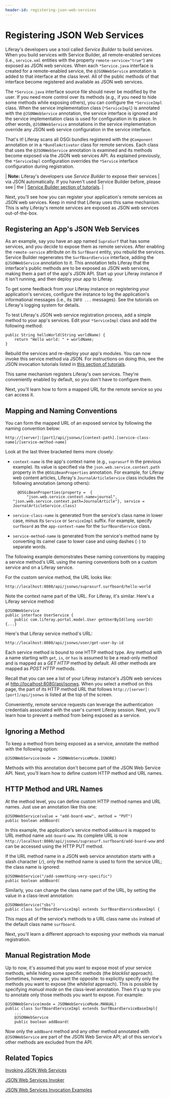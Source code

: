 ```yaml
---
header-id: registering-json-web-services
---
```


# Registering JSON Web Services

Liferay's developers use a tool called *Service Builder* to build services.
When you build services with Service Builder, all remote-enabled services
(i.e., `service.xml` entities with the property `remote-service="true"`) are
exposed as JSON web services. When each `*Service.java` interface is created
for a remote-enabled service, the `@JSONWebService` annotation is added to that
interface at the class level. All of the public methods of that interface
become registered and available as JSON web services.

The `*Service.java` interface source file should never be modified by the user.
If you need more control over its methods (e.g., if you need to hide some
methods while exposing others), you can configure the `*ServiceImpl` class. When
the service implementation class (`*ServiceImpl`) is annotated with the
`@JSONWebService` annotation, the service interface is ignored and the service
implementation class is used for configuration in its place. In other words,
`@JSONWebService` annotations in the service implementation override any JSON
web service configuration in the service interface.

That's it! Liferay scans all OSGi bundles registered with the `@Component` 
annotation or in a `*BundleActivator` class for remote services. Each class that 
uses the `@JSONWebService` annotation is examined and its methods become exposed 
via the JSON web services API. As explained previously, the `*ServiceImpl` 
configuration overrides the `*Service` interface configuration during 
registration. 

| **Note:** Liferay's developers use *Service Builder* to expose their services
| via JSON automatically. If you haven't used Service Builder before, please see
| the
| [Service Builder section of tutorials](/docs/7-0/tutorials/-/knowledge_base/t/what-is-service-builder).
| <!-- Service builder tutorials are in https://github.com/sez11a/liferay-docs/pull/1578 -->

Next, you'll see how you can register your application's remote services as JSON 
web services. Keep in mind that Liferay uses this same mechanism. This is why 
Liferay's remote services are exposed as JSON web services out-of-the-box. 

## Registering an App's JSON Web Services

As an example, say you have an app named `SupraSurf` that has some services, and 
you decide to expose them as remote services. After enabling the 
`remote-service` attribute on its `SurfBoard` entity, you rebuild the services. 
Service Builder regenerates the `SurfBoardService` interface, adding the
`@JSONWebService` annotation to it. This annotation tells Liferay that the 
interface's public methods are to be exposed as JSON web services, making them
a part of the app's JSON API. Start up your Liferay instance if it isn't 
running, and then deploy your app to Liferay. 

To get some feedback from your Liferay instance on registering your 
application's services, configure the instance to log the application's 
informational messages (i.e., its `INFO ...` messages). See the tutorials on 
Liferay's logging system for details. 
<!-- Link to logging system tutorials once they exist -->

To test Liferay's JSON web service registration process, add a simple method to
your app's services. Edit your `*ServiceImpl` class and add the following
method:

    public String helloWorld(String worldName) {
        return "Hello world: " + worldName;
    }

Rebuild the services and re-deploy your app's modules. You can now invoke this 
service method via JSON. For instructions on doing this, see the JSON invocation 
tutorials listed in 
[this section of tutorials](/docs/7-0/tutorials/-/knowledge_base/t/service-builder-web-services). 

This same mechanism registers Liferay's own services. They're conveniently 
enabled by default, so you don't have to configure them. 

Next, you'll learn how to form a mapped URL for the remote service so you can 
access it. 

## Mapping and Naming Conventions

You can form the mapped URL of an exposed service by following the naming
convention below:

    http://[server]:[port]/api/jsonws/[context-path].[service-class-name]/[service-method-name]

Look at the last three bracketed items more closely: 

- `context-name` is the app's context name (e.g., `suprasurf` in the previous 
  example). Its value is specified via the `json.web.service.context.path` 
  property in the `@OSGiBeanProperties` annotation. For example, for Liferay web 
  content articles, Liferay's `JournalArticleService` class includes the 
  following annotation (among others): 

        @OSGiBeanProperties(property =  {
            "json.web.service.context.name=journal", "json.web.service.context.path=JournalArticle"}, service = JournalArticleService.class)

- `service-class-name` is generated from the service's class name in lower case,
  minus its `Service` or `ServiceImpl` suffix. For example, specify `surfboard`
  as the `app-context-name` for the `SurfBoardService` class. 
- `service-method-name` is generated from the service's method name by
  converting its camel case to lower case and using dashes (`-`) to separate
  words. 

The following example demonstrates these naming conventions by mapping a service 
method's URL using the naming conventions both on a custom service and on a 
Liferay service.

For the custom service method, the URL looks like:

    http://localhost:8080/api/jsonws/suprasurf.surfboard/hello-world

Note the context name part of the URL. For Liferay, it's similar. Here's a 
Liferay service method:

    @JSONWebService
    public interface UserService {
        public com.liferay.portal.model.User getUserById(long userId) {...}

Here's that Liferay service method's URL:

    http://localhost:8080/api/jsonws/user/get-user-by-id

Each service method is bound to one HTTP method type. Any method with a name
starting with `get`, `is`, or `has` is assumed to be a read-only method and is
mapped as a *GET HTTP* method by default. All other methods are mapped as *POST
HTTP* methods. 

Recall that you can see a list of your Liferay instance's JSON web services at 
[http://localhost:8080/api/jsonws](http://localhost:8080/api/jsonws). 
When you select a method on this page, the part of its HTTP method URL that 
follows `http://[server]:[port]/api/jsonws` is listed at the top of the screen. 

Conveniently, remote service requests can leverage the authentication 
credentials associated with the user's current Liferay session. Next, you'll 
learn how to prevent a method from being exposed as a service. 

## Ignoring a Method

To keep a method from being exposed as a service, annotate the method with the
following option:

    @JSONWebService(mode = JSONWebServiceMode.IGNORE)

Methods with this annotation don't become part of the JSON Web Service API. 
Next, you'll learn how to define custom HTTP method and URL names. 

## HTTP Method and URL Names

At the method level, you can define custom HTTP method names and URL names. Just
use an annotation like this one:

    @JSONWebService(value = "add-board-wow", method = "PUT")
    public boolean addBoard(

In this example, the application's service method `addBoard` is mapped to URL
method name `add-board-wow`. Its complete URL is now
`http://localhost:8080/api/jsonws/suprasurf.surfboard/add-board-wow`
and can be accessed using the HTTP PUT method.

If the URL method name in a JSON web service annotation starts with a slash
character (`/`), only the method name is used to form the service URL; the class
name is ignored:

    @JSONWebService("/add-something-very-specific")
    public boolean addBoard(

Similarly, you can change the class name part of the URL, by setting the value
in a class-level annotation:

    @JSONWebService("sbs")
    public class SurfBoardServiceImpl extends SurfBoardServiceBaseImpl {

This maps all of the service's methods to a URL class name `sbs` instead
of the default class name `surfboard`.

Next, you'll learn a different approach to exposing your methods via manual 
registration.

## Manual Registration Mode

Up to now, it's assumed that you want to expose most of your service methods,
while hiding some specific methods (the *blacklist* approach). Sometimes, 
however, you want the opposite: to explicitly specify only the methods you want 
to expose (the *whitelist* approach). This is possible by specifying *manual 
mode* on the class-level annotation. Then it's up to you to annotate only those 
methods you want to expose. For example:

    @JSONWebService(mode = JSONWebServiceMode.MANUAL)
    public class SurfBoardServiceImpl extends SurfBoardServiceBaseImpl{
        ...
        @JSONWebService
        public boolean addBoard(

Now only the `addBoard` method and any other method annotated with 
`@JSONWebService` are part of the JSON Web Service API; all of this service's 
other methods are excluded from the API. 

## Related Topics

[Invoking JSON Web Services](/docs/7-0/tutorials/-/knowledge_base/t/invoking-json-web-services)

[JSON Web Services Invoker](/docs/7-0/tutorials/-/knowledge_base/t/json-web-services-invoker)

[JSON Web Services Invocation Examples](/docs/7-0/tutorials/-/knowledge_base/t/json-web-services-invocation-examples)
